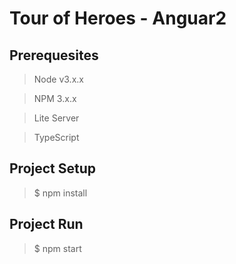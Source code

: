 # Tour of Heroes - Anguar2

## Prerequesites

> Node v3.x.x

> NPM 3.x.x

> Lite Server

> TypeScript

## Project Setup
> $ npm install

## Project Run
> $ npm start